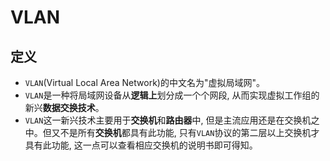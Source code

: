 # VLAN
## 定义
- `VLAN`(Virtual Local Area Network)的中文名为"虚拟局域网"。
- `VLAN`是一种将局域网设备从**逻辑上**划分成一个个网段, 从而实现虚拟工作组的新兴**数据交换技术**。
- `VLAN`这一新兴技术主要用于**交换机**和**路由器**中, 但是主流应用还是在交换机之中。但又不是所有**交换机**都具有此功能, 只有`VLAN`协议的第二层以上交换机才具有此功能, 这一点可以查看相应交换机的说明书即可得知。

